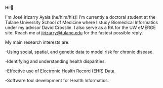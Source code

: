 Hi!👋

I'm José Irizarry Ayala (he/him/his)! I'm currently a doctoral student at the Tulane University School of Medicine where I study Biomedical Informatics under my advisor David Crosslin. I also serve as a RA for the UW eMERGE site. Reach me at jirizarry@tulane.edu for the fastest possible reply.

My main research interests are:

-Using social, spatial, and genetic data to model risk for chronic disease.

-Identifying and understanding health disparities.

-Effective use of Electronic Health Record (EHR) Data.

-Software tool development for Health Informatics.
